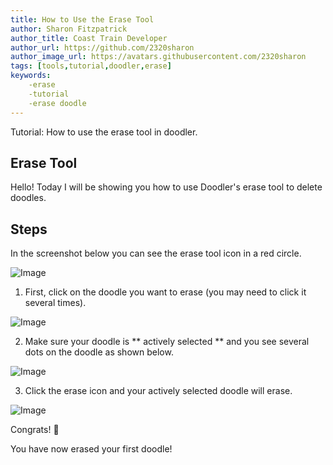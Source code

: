 ```yaml
---
title: How to Use the Erase Tool
author: Sharon Fitzpatrick
author_title: Coast Train Developer
author_url: https://github.com/2320sharon
author_image_url: https://avatars.githubusercontent.com/2320sharon
tags: [tools,tutorial,doodler,erase]
keywords: 
    -erase
    -tutorial
    -erase doodle
---
```

Tutorial: How to use the erase tool in doodler.
<!--truncate-->
## Erase Tool

Hello!
Today I will be showing you how to use Doodler's erase tool to delete doodles.
## Steps
In the screenshot below you can see the erase tool icon in a red circle.

![Image](/img/blog/erase_tool_ps.jpg)

1. First, click on the doodle you want to erase (you may need to click it several times). 

![Image](/img/blog/click_doodle_erase_ps.jpg)

2. Make sure your doodle is ** actively selected ** and you see several dots on the doodle as shown below.

![Image](/img/blog/active_shape_ps.jpg)

3. Click the erase icon and your actively selected doodle will erase.

![Image](/img/blog/no_shape_erased.jpg)

Congrats! :tada:

 You have now erased your first doodle!





